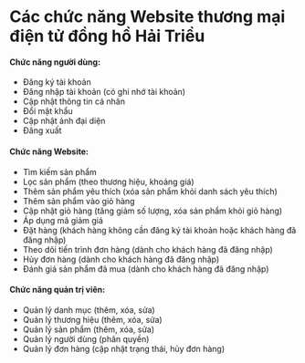 <h1>Các chức năng Website thương mại điện tử đồng hồ Hải Triều</h1>

<h4>Chức năng người dùng:</h4>
<ul>
  <li>Đăng ký tài khoản</li>
  <li>Đăng nhập tài khoản (có ghi nhớ tài khoản)</li>
  <li>Cập nhật thông tin cá nhân</li>
  <li>Đổi mật khẩu</li>
  <li>Cập nhật ảnh đại diện</li>
  <li>Đăng xuất</li>
</ul>

<h4>Chức năng Website:</h4>
<ul>
  <li>Tìm kiếm sản phẩm</li>
  <li>Lọc sản phẩm (theo thương hiệu, khoảng giá)</li>
  <li>Thêm sản phẩm yêu thích (xóa sản phẩm khỏi danh sách yêu thích)</li>
  <li>Thêm sản phẩm vào giỏ hàng</li>
  <li>Cập nhật giỏ hàng (tăng giảm số lượng, xóa sản phẩm khỏi giỏ hàng)</li>
  <li>Áp dụng mã giảm giá</li>
  <li>Đặt hàng (khách hàng không cần đăng ký tài khoản hoặc khách hàng đã đăng nhập)</li>
  <li>Theo dõi tiến trình đơn hàng (dành cho khách hàng đã đăng nhập)</li>
  <li>Hủy đơn hàng (dành cho khách hàng đã đăng nhập)</li>
  <li>Đánh giá sản phẩm đã mua (dành cho khách hàng đã đăng nhập)</li>
</ul>

<h4>Chức năng quản trị viên:</h4>
<ul>
  <li>Quản lý danh mục (thêm, xóa, sửa)</li>
  <li>Quản lý thương hiệu (thêm, xóa, sửa)</li>
  <li>Quản lý sản phẩm (thêm, xóa, sửa)</li>
  <li>Quản lý người dùng (phân quyền)</li>
  <li>Quản lý đơn hàng (cập nhật trạng thái, hủy đơn hàng)</li>
</ul>
